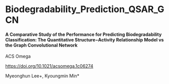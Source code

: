 # Biodegradability_Prediction_QSAR_GCN

#### A Comparative Study of the Performance for Predicting Biodegradability Classification: The Quantitative Structure−Activity Relationship Model vs the Graph Convolutional Network

ACS Omega

<a href="https://doi.org/10.1021/acsomega.1c06274">https://doi.org/10.1021/acsomega.1c06274</a>

Myeonghun Lee+, Kyoungmin Min*
